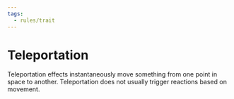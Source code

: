 ```yaml
---
tags:
  - rules/trait
---
```

# Teleportation

Teleportation effects instantaneously move something from one point in space to another. Teleportation does not usually trigger reactions based on movement.